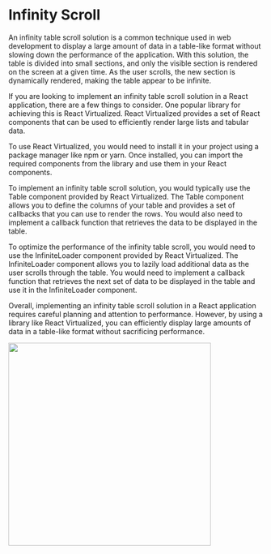 # Infinity Scroll 

An infinity table scroll solution is a common technique used in web development to display a large amount of data in a table-like format without slowing down the performance of the application. With this solution, the table is divided into small sections, and only the visible section is rendered on the screen at a given time. As the user scrolls, the new section is dynamically rendered, making the table appear to be infinite.

If you are looking to implement an infinity table scroll solution in a React application, there are a few things to consider. One popular library for achieving this is React Virtualized. React Virtualized provides a set of React components that can be used to efficiently render large lists and tabular data.

To use React Virtualized, you would need to install it in your project using a package manager like npm or yarn. Once installed, you can import the required components from the library and use them in your React components.

To implement an infinity table scroll solution, you would typically use the Table component provided by React Virtualized. The Table component allows you to define the columns of your table and provides a set of callbacks that you can use to render the rows. You would also need to implement a callback function that retrieves the data to be displayed in the table.

To optimize the performance of the infinity table scroll, you would need to use the InfiniteLoader component provided by React Virtualized. The InfiniteLoader component allows you to lazily load additional data as the user scrolls through the table. You would need to implement a callback function that retrieves the next set of data to be displayed in the table and use it in the InfiniteLoader component.

Overall, implementing an infinity table scroll solution in a React application requires careful planning and attention to performance. However, by using a library like React Virtualized, you can efficiently display large amounts of data in a table-like format without sacrificing performance.


<div align="left">
    <img src="https://firebasestorage.googleapis.com/v0/b/pet-projects-db.appspot.com/o/Portfolio%20previews%2Finfinity-scroll%2FScreenshot%202023-04-23%20at%2020.17.27.png?alt=media&token=ef5a972c-daec-4173-8d85-93cee240d118" width="400px"</img> 
  </div>
